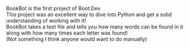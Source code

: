 BookBot is the first project of Boot.Dev
<br/>
This project was an excellent way to dive into Python and get a solid understanding of working with it!
<br/>
BookBot takes a text file and tells you how many words can be found in it along with how many times each letter was found! 
<br/>
(Not something I think anyone would want to do manually)
